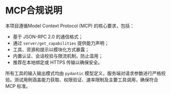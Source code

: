 # MCP合规说明

本项目遵循Model Context Protocol (MCP) 的核心要求，包括：

- 基于 JSON-RPC 2.0 的通信格式；
- 通过 `server/get_capabilities` 提供能力声明；
- 工具、资源和提示以模块化方式暴露；
- 内置认证、会话校验与限流机制，防止滥用；
- 推荐在本地绑定或 HTTPS 传输以确保安全。

所有工具的输入输出模式均由 `pydantic` 模型定义，服务端对请求参数进行严格校验。测试用例涵盖能力获取、权限验证、速率限制及主要工具调用，确保符合 MCP 标准。
